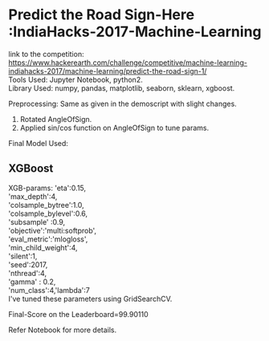 # Predict the Road Sign-Here :IndiaHacks-2017-Machine-Learning

link to the competition: https://www.hackerearth.com/challenge/competitive/machine-learning-indiahacks-2017/machine-learning/predict-the-road-sign-1/  
Tools Used: Jupyter Notebook, python2.  
Library Used: numpy, pandas, matplotlib, seaborn, sklearn, xgboost.  

Preprocessing: Same as given in the demoscript with slight changes.  
1. Rotated AngleOfSign.
2. Applied sin/cos function on AngleOfSign to tune params.

Final Model Used: 
## XGBoost
 XGB-params:
    'eta':0.15,  
    'max_depth':4,  
    'colsample_bytree':1.0,  
    'colsample_bylevel':0.6,  
    'subsample' :0.9,  
    'objective':'multi:softprob',  
    'eval_metric':'mlogloss',  
    'min_child_weight':4,  
    'silent':1,  
    'seed':2017,  
    'nthread':4,  
    'gamma' : 0.2,  
    'num_class':4,'lambda':7  
    I've tuned these parameters using GridSearchCV.  
    
Final-Score on the Leaderboard=99.90110

Refer Notebook for more details.
